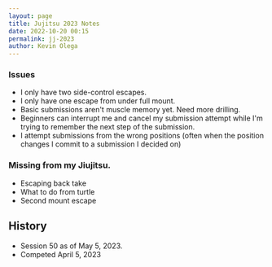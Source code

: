 ```yaml
--- 
layout: page
title: Jujitsu 2023 Notes
date: 2022-10-20 00:15
permalink: jj-2023
author: Kevin Olega 
--- 
```




### Issues

* I only have two side-control escapes.
* I only have one escape from under full mount.
* Basic submissions aren't muscle memory yet. Need more drilling. 
* Beginners can interrupt me and cancel my submission attempt while I'm trying to remember the next step of the submission.
* I attempt submissions from the wrong positions (often when the position changes I commit to a submission I decided on)

### Missing from my Jiujitsu.

* Escaping back take
* What to do from turtle
* Second mount escape

## History

* Session 50 as of May 5, 2023.
* Competed April 5, 2023
